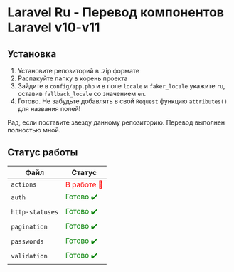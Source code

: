 # Laravel Ru - Перевод компонентов Laravel v10-v11

## Установка
1. Установите репозиторий в .zip формате
2. Распакуйте папку в корень проекта
3. Зайдите в `config/app.php` и в поле `locale` и `faker_locale` укажите `ru`, оставив `fallback_locale` со значением `en`.
4. Готово. Не забудьте добавлять в свой `Request` функцию `attributes()` для названия полей!

Рад, если поставите звезду данному репозиторию. Перевод выполнен полностью мной.

## Статус работы
| Файл | Статус |
|-----------------|-----------------------------------------|
| `actions`       | <span style="color:red">В работе 📝</span> |
| `auth`          | <span style="color:green">Готово ✔️</span> |
| `http-statuses` | <span style="color:green">Готово ✔️</span> |
| `pagination`    | <span style="color:green">Готово ✔️</span> |
| `passwords`     | <span style="color:green">Готово ✔️</span> |
| `validation`    | <span style="color:green">Готово ✔️</span> |
